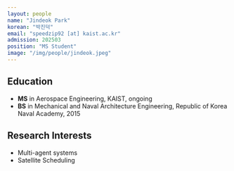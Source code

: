 ```yaml
---
layout: people
name: "Jindeok Park"
korean: "박진덕"
email: "speedzip92 [at] kaist.ac.kr"
admission: 202503
position: "MS Student"
image: "/img/people/jindeok.jpeg"
---
```


## Education

- **MS** in Aerospace Engineering, KAIST, ongoing
- **BS** in Mechanical and Naval Architecture Engineering, Republic of Korea Naval Academy, 2015

## Research Interests

- Multi-agent systems
- Satellite Scheduling
